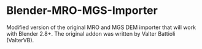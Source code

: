 # Blender-MRO-MGS-Importer

Modified version of the original MRO and MGS DEM importer that will work with Blender 2.8+.
The original addon was written by Valter Battioli (ValterVB).
